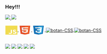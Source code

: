 ### Hey!!!

 <div>
  <a href="https://github.com/botandev">
  <img height="180em" src="https://github-readme-stats.vercel.app/api?username=botandev&show_icons=true&theme=graywhite&include_all_commits=true&count_private=true"/>
  <img height="180em" src="https://github-readme-stats.vercel.app/api/top-langs/?username=botandev&layout=compact&langs_count=7&theme=graywhite"/>
</div>
  
<div style="display: inline_block"><br>
  <img align="center" alt="botan-Js" height="30" width="40" src="https://raw.githubusercontent.com/devicons/devicon/master/icons/javascript/javascript-plain.svg">
  <img align="center" alt="botan-HTML" height="30" width="40" src="https://raw.githubusercontent.com/devicons/devicon/master/icons/html5/html5-original.svg">
  <img align="center" alt="botan-CSS" height="30" width="40" src="https://raw.githubusercontent.com/devicons/devicon/master/icons/css3/css3-original.svg">
  <img align="center" alt="botan-CSS" height="30" width="40" src="https://cdn.jsdelivr.net/gh/devicons/devicon/icons/python/python-original.svg">
  <img align="center" alt="botan-CSS" height="30" width="40" src="https://cdn.jsdelivr.net/gh/devicons/devicon/icons/visualstudio/visualstudio-plain.svg">
</div>
  
  ##
  
  <div> 
  <a href="https://www.youtube.com/channel/UCKimlY2q9kxTSByhZrtFKDA" target="_blank"><img src="https://img.shields.io/badge/YouTube-white?style=for-the-badge&logo=youtube&logoColor=black" target="_blank"></a>
  <a href="https://www.instagram.com/gabrielfbotan_/" target="_blank"><img src="https://img.shields.io/badge/-Instagram-white?style=for-the-badge&logo=instagram&logoColor=black" target="_blank"></a>
 	<a href="https://www.twitch.tv/botanfps" target="_blank"><img src="https://img.shields.io/badge/Twitch-white?style=for-the-badge&logo=twitch&logoColor=black" target="_blank"></a>
  <a href = "mailto:gabrielficciobotan@gmail.com"><img src="https://img.shields.io/badge/-Gmail-white?style=for-the-badge&logo=gmail&logoColor=black" target="_blank"></a>
  <a href = "https://steamcommunity.com/id/botanfps/"><img src="https://img.shields.io/badge/Steam-white?style=for-the-badge&logo=steam&logoColor=black" target="_blank"></a>
    
    
    


